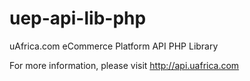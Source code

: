uep-api-lib-php
===============

uAfrica.com eCommerce Platform API PHP Library

For more information, please visit http://api.uafrica.com